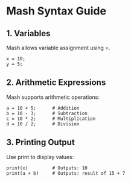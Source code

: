 # Mash Syntax Guide
## 1. Variables
Mash allows variable assignment using =.
```
x = 10;
y = 5;
```

## 2. Arithmetic Expressions
Mash supports arithmetic operations:
```
a = 10 + 5;      # Addition
b = 10 - 3;      # Subtraction
c = 10 * 2;      # Multiplication
d = 10 / 2;      # Division
```

## 3. Printing Output
Use print to display values:
```
print(x)         # Outputs: 10
print(a + b)     # Outputs: result of 15 + 7
```